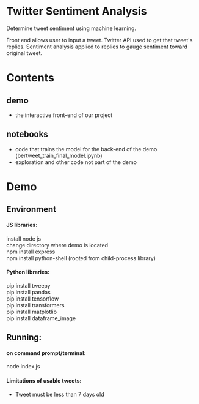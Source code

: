 # Twitter Sentiment Analysis
Determine tweet sentiment using machine learning.

Front end allows user to input a tweet.
Twitter API used to get that tweet's replies.
Sentiment analysis applied to replies to gauge sentiment toward original tweet.

# Contents
## demo
- the interactive front-end of our project
## notebooks
- code that trains the model for the back-end of the demo (bertweet_train_final_model.ipynb)
- exploration and other code not part of the demo

# Demo
## Environment
#### JS libraries:
install node js <br>
change directory where demo is located <br>
npm install express <br>
npm install python-shell (rooted from child-process library) <br>

#### Python libraries:
pip install tweepy <br>
pip install pandas <br>
pip install tensorflow <br>
pip install transformers <br>
pip install matplotlib <br>
pip install dataframe_image <br>

## Running:
#### on command prompt/terminal: <br>
node index.js <br>

#### Limitations of usable tweets:
- Tweet must be less than 7 days old
